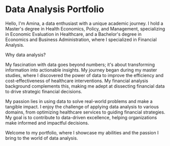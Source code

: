 # Data Analysis Portfolio

Hello, I'm Amina, a data enthusiast with a unique academic journey. I hold a Master's degree in Health Economics, Policy, and Management, specializing in Economic Evaluation in Healthcare, and a Bachelor's degree in Economics and Business Administration, where I specialized in Financial Analysis.

Why data analysis? 

My fascination with data goes beyond numbers; it's about transforming information into actionable insights. My journey began during my master studies, where I discovered the power of data to improve the efficiency and cost-effectiveness of healthcare interventions. My financial analysis background complements this, making me adept at dissecting financial data to drive strategic financial decisions.

My passion lies in using data to solve real-world problems and make a tangible impact. I enjoy the challenge of applying data analysis to various domains, from optimizing healthcare services to guiding financial strategies. My goal is to contribute to data-driven excellence, helping organizations make informed and impactful decisions.

Welcome to my portfolio, where I showcase my abilities and the passion I bring to the world of data analysis.





